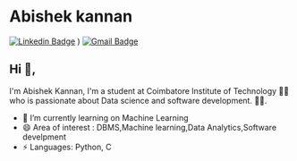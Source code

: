 # Abishek kannan  
 [![Linkedin Badge](https://img.shields.io/badge/-Abishek-blue?style=flat-square&logo=Linkedin&logoColor=white&link=https://www.linkedin.com/in/abishek2820)](https://www.linkedin.com/in/abishek2820) )
[![Gmail Badge](https://img.shields.io/badge/-abishekkannan2820@gmail.com-c14438?style=flat-square&logo=Gmail&logoColor=white&link=mailto:abishekkannan2820@gmail.com)](mailto:abishekkannan2820@gmail.com)

## Hi 👋, 
I'm Abishek Kannan, I'm a student at Coimbatore Institute of Technology 👨‍💻 who is passionate about Data science and software development.
🏄‍♂️. 

- 🔭 I’m currently learning on Machine Learning
- 😄 Area of interest : DBMS,Machine learning,Data Analytics,Software develpment 
-  ⚡ Languages: Python, C



<!--
**Abishek2820/Abishek2820** is a ✨ _special_ ✨ repository because its `README.md` (this file) appears on your GitHub profile.


Last Edited on: 12/12/2020

